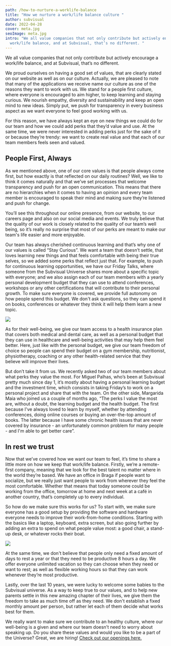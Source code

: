 ```yaml
---
path: /how-to-nurture-a-worklife-balance
title: "How we nurture a work/life balance culture "
author: subvisual
date: 2022-04-28
cover: meta.jpg
seoImage: meta.jpg
intro: "We all value companies that not only contribute but actively encourage a
  work/life balance, and at Subvisual, that’s no different. "
---
```


We all value companies that not only contribute but actively encourage a work/life balance, and at Subvisual, that’s no different.

We proud ourselves on having a good set of values, that are clearly stated on our website as well as on our culture. Actually, we are pleased to note that many of the applications we receive name our culture as one of the reasons they want to work with us. We stand for a people first culture, where everyone is encouraged to aim higher, to keep learning and staying curious. We nourish empathy, diversity and sustainability and keep an open mind to new ideas. Simply put, we push for transparency in every business aspect as we want everyone to feel good working with us.

For this reason, we have always kept an eye on new things we could do for our team and how we could add perks that they’d value and use. At the same time, we were never interested in adding perks just for the sake of it or because they’re trendy: we want to create real value and that each of our team members feels seen and valued.

## People First, Always

As we mentioned above, one of our core values is that people always come first, but how exactly is that reflected on our daily routines? Well, we like to think it comes naturally and that we’ve set processes that welcome transparency and push for an open communication. This means that there are no hierarchies when it comes to having an opinion and every team member is encouraged to speak their mind and making sure they’re listened and push for change.

You’ll see this throughout our online presence, from our website, to our careers page and also on our social media and events. We truly believe that the quality of our work is closely related to the quality of our team’s well being, so it’s really no surprise that most of our perks are meant to make our team's life easier and more enjoyable.

Our team has always cherished continuous learning and that’s why one of our values is called “Stay Curious”. We want a team that doesn’t settle, that loves learning new things and that feels comfortable with being their true selves, so we added some perks that reflect just that.
For example, to push for continuous learning opportunities, we have our Friday Talks, where someone from the Subvisual Universe shares more about a specific topic with everyone; and we also assign each of our team members with a yearly personal development budget that they can use to attend conferences, workshops or any other certifications that will contribute to their personal growth.
To make sure everyone is covered, we provide full autonomy on how people spend this budget. We don't ask questions, so they can spend it on books, conferences or whatever they think it will help them learn a new topic.

![](https://paper-attachments.dropbox.com/s_ACB5AD6B1782CBBE16A1C428356161323136261BB68EF6B5D7573B23FE91F6C0_1651138046654_135milimetros-72+1.jpg)

As for their well-being, we give our team access to a health insurance plan that covers both medical and dental care, as well as a personal budget that they can use in healthcare and well-being activities that may help them feel better. Here, just like with the personal budget, we give our team freedom of choice so people can spend their budget on a gym membership, nutritionist, physiotherapy, coaching or any other health-related service that they believe will improve their lives.

But don’t take it from us. We recently asked two of our team members about what perks they value the most. For Miguel Palhas, who’s been at Subvisual pretty much since day 1, it’s mostly about having a personal learning budget and the investment time, which consists in taking Friday’s to work on a personal project and share that with the team. On the other side, Margarida Maia who joined us a couple of months ago, “The perks I value the most are, without a doubt, the learning budget and the health budget. The first because I've always loved to learn by myself, whether by attending conferences, doing online courses or buying an over-the-top amount of books. The latter because I have some chronic health issues that are never covered by insurance - an unfortunately common problem for many people - and I'm able to get better care”.

## In rest we trust

Now that we’ve covered how we want our team to feel, it’s time to share a little more on how we keep that work/life balance.
Firstly, we’re a remote-first company, meaning that we look for the best talent no matter where in the world they’re based. We have an office in Braga if people want to socialize, but we really just want people to work from wherever they feel the most comfortable. Whether that means that today someone could be working from the office, tomorrow at home and next week at a café in another country, that’s completely up to every individual.

So how do we make sure this works for us? To start with, we make sure everyone has a good setup by providing the software and hardware everyone needs to improve their work-from-home conditions. Starting with the basics like a laptop, keyboard, extra screen, but also going further by adding an extra to spend on what people value most: a good chair, a stand-up desk, or whatever rocks their boat.

![](https://paper-attachments.dropbox.com/s_ACB5AD6B1782CBBE16A1C428356161323136261BB68EF6B5D7573B23FE91F6C0_1651138105312_135milimetros-112.jpg)

At the same time, we don't believe that people only need a fixed amount of days to rest a year or that they need to be productive 8 hours a day. We offer everyone unlimited vacation so they can choose when they need or want to rest; as well as flexible working hours so that they can work whenever they’re most productive.

Lastly, over the last 10 years, we were lucky to welcome some babies to the Subvisual universe. As a way to keep true to our values, and to help new parents settle in this new amazing chapter of their lives, we give them the freedom to take as much time off as they need. We don't establish a fixed monthly amount per person, but rather let each of them decide what works best for them.

We really want to make sure we contribute to an healthy culture, where our well-being is a given and where our team doesn’t need to worry about speaking up.
Do you share these values and would you like to be a part of the Universe? Great, we are hiring!
[Check out our openings here.](https://jobs.subvisual.com/)
